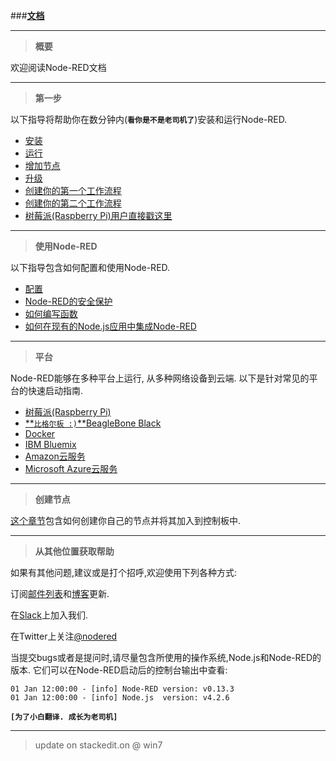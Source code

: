 
###[**文档**](http://nodered.org/docs/)

-----
> **概要**

欢迎阅读Node-RED文档


-----
> **第一步**

以下指导将帮助你在数分钟内(**`看你是不是老司机了`**)安装和运行Node-RED.

 - [安装]()
 - [运行]()
 - [增加节点]()
 - [升级]()
 - [创建你的第一个工作流程]()
 - [创建你的第二个工作流程](test)
 - [树莓派(Raspberry Pi)用户直接戳这里](test)

-----
> **使用Node-RED**

以下指导包含如何配置和使用Node-RED.

 - [配置](test)
 - [Node-RED的安全保护](test)
 - [如何编写函数](test)
 - [如何在现有的Node.js应用中集成Node-RED](test)

-----
> **平台**

Node-RED能够在多种平台上运行, 从多种网络设备到云端. 以下是针对常见的平台的快速启动指南.

 - [树莓派(Raspberry Pi)](test)
 - [**`比格尔板 :)`**BeagleBone Black](test)
 - [Docker](test)
 - [IBM Bluemix](test)
 - [Amazon云服务](test)
 - [Microsoft Azure云服务](tset)

-----
> **创建节点**

[这个章节](test)包含如何创建你自己的节点并将其加入到控制板中.

-----
> **从其他位置获取帮助**

如果有其他问题,建议或是打个招呼,欢迎使用下列各种方式:

订阅[邮件列表](https://groups.google.com/forum/#!forum/node-red)和[博客](http://blog.nodered.org/)更新.

在[Slack](http://nodered.org/slack/)上加入我们.

在Twitter上关注[@nodered](http://twitter.com/nodered)


当提交bugs或者是提问时,请尽量包含所使用的操作系统,Node.js和Node-RED的版本. 它们可以在Node-RED启动后的控制台输出中查看:

    01 Jan 12:00:00 - [info] Node-RED version: v0.13.3
    01 Jan 12:00:00 - [info] Node.js  version: v4.2.6

**`[为了小白翻译. 成长为老司机]`**

-----

> update on stackedit.on @ win7
